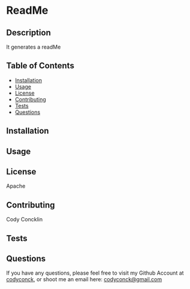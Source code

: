 # ReadMe
  
  ## Description 
  It generates a readMe
  
  ## Table of Contents
  
  * [Installation](#installation)
  * [Usage](#usage)
  * [License](#license)
  * [Contributing](#contributing)
  * [Tests](#tests)
  * [Questions](#questions)
  
  ## Installation
  
  ## Usage 
    
  ## License
  Apache
  
  ## Contributing
  Cody Concklin
  
  ## Tests
  
  ## Questions
  If you have any questions, please feel free to visit my Github Account at [codyconck](https://github.com/codyconck), or shoot me an email here: codyconck@gmail.com
